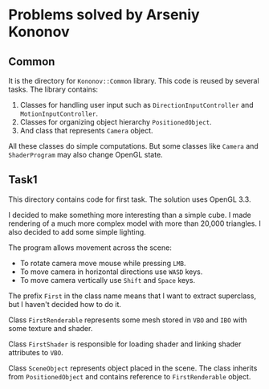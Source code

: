 # Problems solved by Arseniy Kononov

## Common

It is the directory for `Kononov::Common` library. This code is reused by several tasks. The library contains:

1) Classes for handling user input such as `DirectionInputController` and `MotionInputController`.
2) Classes for organizing object hierarchy `PositionedObject`.
3) And class that represents `Camera` object.

All these classes do simple computations. But some classes like `Camera` and `ShaderProgram` may also change OpenGL
state.

## Task1

This directory contains code for first task. The solution uses OpenGL 3.3.

I decided to make something more interesting than a simple cube. I made rendering of a much more complex model with more
than 20,000 triangles. I also decided to add some simple lighting.

The program allows movement across the scene:

* To rotate camera move mouse while pressing `LMB`.
* To move camera in horizontal directions use `WASD` keys.
* To move camera vertically use `Shift` and `Space` keys.

The prefix `First` in the class name means that I want to extract superclass, but I haven't decided how to do it.

Class `FirstRenderable` represents some mesh stored in `VBO` and `IBO` with some texture and shader.

Class `FirstShader` is responsible for loading shader and linking shader attributes to `VBO`.

Class `SceneObject` represents object placed in the scene. The class inherits from `PositionedObject` and contains
reference to `FirstRenderable` object.
